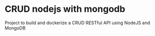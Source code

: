 # CRUD nodejs with mongodb

Project to build and dockerize a CRUD RESTful API using NodeJS and MongoDB
